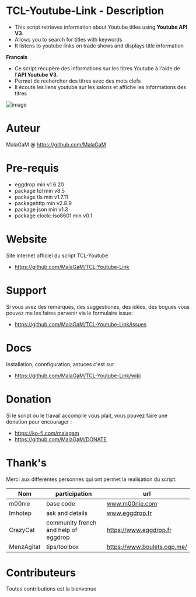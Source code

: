 # TCL-Youtube-Link - Description

* This script retrieves information about Youtube titles using **Youtube API V3**.
* Allows you to search for titles with keywords
* It listens to youtube links on trade shows and displays title information

**Français**


* Ce script récupère des informations sur les titres Youtube à l'aide de l'**API Youtube V3**.
* Permet de rechercher des titres avec des mots clefs
* Il écoute les liens youtube sur les salons et affiche les informations des titres

![image](https://user-images.githubusercontent.com/11725850/119846268-4699e100-bf0a-11eb-80f1-7cf5c7fbb5bc.png)

# Auteur
MalaGaM @ https://github.com/MalaGaM

# Pre-requis
* eggdrop min v1.6.20 
* package tcl min v8.5
* package tls min v1.7.11
*	packagehttp min v2.8.9
*	package json min v1.3
* package clock::iso8601 min v0.1

# Website
Site internet officiel du script TCL-Youtube
* https://github.com/MalaGaM/TCL-Youtube-Link

# Support
Si vous avez des remarques, des suggestiones, des idées, des bogues vous pouvez me les faires parvenir via le formulaire issue:
* https://github.com/MalaGaM/TCL-Youtube-Link/issues

# Docs
Installation, connfiguration, astuces c'est sur
* https://github.com/MalaGaM/TCL-Youtube-Link/wiki

# Donation
Si le script ou le travail accomplie vous plait, vous pouvez faire une donation pour encourager :
* https://ko-fi.com/malagam
* https://github.com/MalaGaM/DONATE
# Thank's
Merci aux differentes personnes qui ont permet la realisation du script:

Nom | participation | url
---------|----------|---------
m00nie | base code | www.m00nie.com
Imhotep | ask and details	| www.eggdrop.fr
CrazyCat | community french and help of eggdrop | https://www.eggdrop.fr
MenzAgitat | tips/toolbox | https://www.boulets.oqp.me/

# Contributeurs
Toutes contributions est la bienvenue
